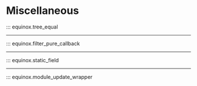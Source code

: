 # Miscellaneous

::: equinox.tree_equal

---

::: equinox.filter_pure_callback

---

::: equinox.static_field

---

::: equinox.module_update_wrapper
